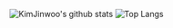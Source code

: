 <div aligan=center>
  
![KimJinwoo's github stats](https://github-readme-stats.vercel.app/api?username=rlawlsdn1130&show_icons=true&theme=tokyonight)
![Top Langs](https://github-readme-stats.vercel.app/api/top-langs/?username=rlawlsdn1130&layout=compact&theme=tokyonight)

</div>



<!--
**rlawlsdn1130/rlawlsdn1130** is a ✨ _special_ ✨ repository because its `README.md` (this file) appears on your GitHub profile.

Here are some ideas to get you started:

- 🔭 I’m currently working on ...
- 🌱 I’m currently learning ...
- 👯 I’m looking to collaborate on ...
- 🤔 I’m looking for help with ...
- 💬 Ask me about ...
- 📫 How to reach me: ...
- 😄 Pronouns: ...
- ⚡ Fun fact: ...
-->
